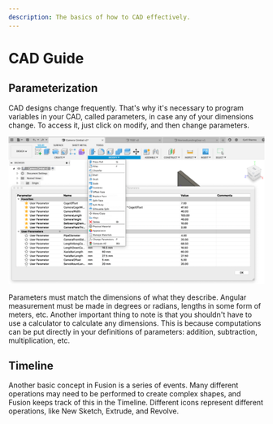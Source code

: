```yaml
---
description: The basics of how to CAD effectively.
---
```


# CAD Guide

## Parameterization

CAD designs change frequently. That's why it's necessary to program variables in your CAD, called parameters, in case any of your dimensions change. To access it, just click on modify, and then change parameters. 

![](../../.gitbook/assets/screen-shot-2020-02-15-at-3.35.16-pm.png)

Parameters must match the dimensions of what they describe. Angular measurement must be made in degrees or radians, lengths in some form of meters, etc.  Another important thing to note is that you shouldn't have to use a calculator to calculate any dimensions. This is because computations can be put directly in your definitions of parameters: addition, subtraction, multiplication, etc.



## Timeline

Another basic concept in Fusion is a series of events. Many different operations may need to be performed to create complex shapes, and Fusion keeps track of this in the Timeline. Different icons represent different operations, like New Sketch, Extrude, and Revolve. 



